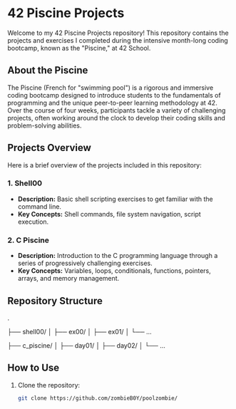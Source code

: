 # 42 Piscine Projects

Welcome to my 42 Piscine Projects repository! This repository contains the projects and exercises I completed during the intensive month-long coding bootcamp, known as the "Piscine," at 42 School. 

## About the Piscine

The Piscine (French for "swimming pool") is a rigorous and immersive coding bootcamp designed to introduce students to the fundamentals of programming and the unique peer-to-peer learning methodology at 42. Over the course of four weeks, participants tackle a variety of challenging projects, often working around the clock to develop their coding skills and problem-solving abilities.

## Projects Overview

Here is a brief overview of the projects included in this repository:

### 1. **Shell00**
- **Description:** Basic shell scripting exercises to get familiar with the command line.
- **Key Concepts:** Shell commands, file system navigation, script execution.

### 2. **C Piscine**
- **Description:** Introduction to the C programming language through a series of progressively challenging exercises.
- **Key Concepts:** Variables, loops, conditionals, functions, pointers, arrays, and memory management.

## Repository Structure

.

├── shell00/
│ ├── ex00/
│ ├── ex01/
│ └── ...

├── c_piscine/
│ ├── day01/
│ ├── day02/
│ └── ...


## How to Use

1. Clone the repository:
   ```bash
   git clone https://github.com/zombieB0Y/poolzombie/
